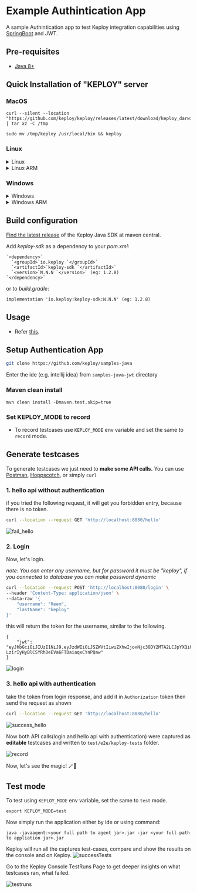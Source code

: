# Example Authintication App

A sample Authintication app to test Keploy integration capabilities using [SpringBoot](https://spring.io) and JWT.

## Pre-requisites

- [Java 8+](https://docs.spring.io/spring-boot/docs/current/reference/html/getting-started.html#getting-started.installing)

## Quick Installation of "KEPLOY" server

### **MacOS**

```shell
curl --silent --location "https://github.com/keploy/keploy/releases/latest/download/keploy_darwin_all.tar.gz" | tar xz -C /tmp

sudo mv /tmp/keploy /usr/local/bin && keploy
```

### **Linux**

<details>
<summary>Linux</summary>

```shell
curl --silent --location "https://github.com/keploy/keploy/releases/latest/download/keploy_linux_amd64.tar.gz" | tar xz -C /tmp

sudo mv /tmp/keploy /usr/local/bin && keploy
```

</details>

<details>
<summary>Linux ARM</summary>

```shell
curl --silent --location "https://github.com/keploy/keploy/releases/latest/download/keploy_linux_arm64.tar.gz" | tar xz -C /tmp

sudo mv /tmp/keploy /usr/local/bin && keploy
```


</details>

### **Windows**

<details>
<summary>Windows</summary>

- Download
  the [Keploy Windows AMD64](https://github.com/keploy/keploy/releases/latest/download/keploy_windows_amd64.tar.gz), and
  extract the files from the zip folder.
- Run the `keploy.exe` file.

</details>

<details>
<summary>Windows ARM</summary>

- Download
  the [Keploy Windows ARM64](https://github.com/keploy/keploy/releases/latest/download/keploy_windows_arm64.tar.gz), and
  extract the files from the zip folder.
- Run the `keploy.exe` file.

</details>

## Build configuration

[Find the latest release](https://search.maven.org/artifact/io.keploy/keploy-sdk) of the Keploy Java SDK at maven
central.

Add *keploy-sdk* as a dependency to your *pom.xml*:

    `<dependency>`
      `<groupId>`io.keploy `</groupId>`
      `<artifactId>`keploy-sdk `</artifactId>`
      `<version>`N.N.N `</version>` (eg: 1.2.8)
    `</dependency>`

or to *build.gradle*:

    implementation 'io.keploy:keploy-sdk:N.N.N' (eg: 1.2.8)

## Usage
- Refer [this](https://github.com/keploy/java-sdk#usage).

## Setup Authentication App

```bash
git clone https://github.com/keploy/samples-java 
```
Enter the ide (e.g. intellij idea) from `samples-java-jwt` directory

### Maven clean install

```shell
mvn clean install -Dmaven.test.skip=true 
```

### Set KEPLOY_MODE to record

- To record testcases use `KEPLOY_MODE` env variable and set the same to `record` mode.

## Generate testcases

To generate testcases we just need to **make some API calls.** You can use [Postman](https://www.postman.com/), [Hoppscotch](https://hoppscotch.io/), or simply `curl`

### 1. hello api without authentication
if you tried the following request, it will get you forbidden entry, because there is no token.

```bash
curl --location --request GET 'http://localhost:8080/hello'
```
![fail_hello](./src/main/resources/fail_hello.png "fail_hello")

### 2. Login
Now, let's login.

*note: You can enter any username, but for password it must be "keploy", if you connected to database you can make password dynamic*

```bash
curl --location --request POST 'http://localhost:8080/login' \
--header 'Content-Type: application/json' \
--data-raw '{
    "username": "Reem",
    "lastName": "keploy"
}'
```

this will return the token for the username, similar to the following. 

```
{
    "jwt": "eyJhbGciOiJIUzI1NiJ9.eyJzdWIiOiJSZWVtIiwiZXhwIjoxNjc3ODY2MTA2LCJpYXQiOjE2Nzc4MzAxMDZ9.2RBqAB-LzirIyHyBlCSYRhDeEVa6FTDaiaqxCYnPQaw"
}
```
![login](./src/main/resources/login.png "login")

### 3. hello api with authentication
take the token from login response, and add it in `Authorization` token then send the request as shown

```bash
curl --location --request GET 'http://localhost:8080/hello'
```
![success_hello](./src/main/resources/success_hello.png "success_hello")

Now both API calls(login and hello api with authentication) were captured as **editable** testcases and written to `test/e2e/keploy-tests` folder. 

![record](./src/main/resources/capturing_record_and_testing.png "record")

Now, let's see the magic! 🪄💫

## Test mode

To test using `KEPLOY_MODE` env variable, set the same to `test` mode.

```
export KEPLOY_MODE=test
```

Now simply run the application either by ide or using command:

```shell
java -javaagent:<your full path to agent jar>.jar -jar <your full path to appliation jar>.jar
```

Keploy will run all the captures test-cases, compare and show the results on the console and on Keploy.
![successTests](./src/main/resources/success_tests.png  "Summary")

Go to the Keploy Console TestRuns Page to get deeper insights on what testcases ran, what failed.

![testruns](./src/main/resources/tests.png  "Summary")

